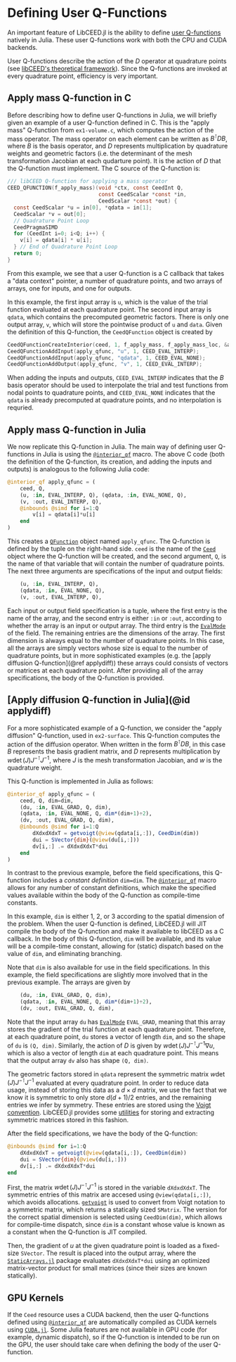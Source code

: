 # Defining User Q-Functions

An important feature of LibCEED.jl is the ability to define [user
Q-functions](https://libceed.org/en/latest/libCEEDapi/#gallery-of-qfunctions)
natively in Julia. These user Q-functions work with both the CPU and CUDA
backends.

User Q-functions describe the action of the $D$ operator at quadrature points
(see [libCEED's theoretical
framework](https://libceed.org/en/latest/libCEEDapi/#theoretical-framework)).
Since the Q-functions are invoked at every quadrature point, efficiency is
very important.

## Apply mass Q-function in C

Before describing how to define user Q-functions in Julia, we will briefly given
an example of a user Q-function defined in C. This is the "apply mass"
Q-function from `ex1-volume.c`, which computes the action of the mass operator.
The mass operator on each element can be written as $B^\intercal D B$, where $B$
is the basis operator, and $D$ represents multiplication by quadrature weights
and geometric factors (i.e. the determinant of the mesh transformation Jacobian
at each qudarture point). It is the action of $D$ that the Q-function must
implement. The C source of the Q-function is:

```c
/// libCEED Q-function for applying a mass operator
CEED_QFUNCTION(f_apply_mass)(void *ctx, const CeedInt Q,
                             const CeedScalar *const *in,
                             CeedScalar *const *out) {
  const CeedScalar *u = in[0], *qdata = in[1];
  CeedScalar *v = out[0];
  // Quadrature Point Loop
  CeedPragmaSIMD
  for (CeedInt i=0; i<Q; i++) {
    v[i] = qdata[i] * u[i];
  } // End of Quadrature Point Loop
  return 0;
}
```

From this example, we see that a user Q-function is a C callback that takes a
"data context" pointer, a number of quadrature points, and two arrays of arrays,
one for inputs, and one for outputs.

In this example, the first input array is `u`, which is the value of the trial
function evaluated at each quadrature point. The second input array is `qdata`,
which contains the precomputed geometric factors. There is only one output
array, `v`, which will store the pointwise product of `u` and `data`. Given the
definition of this Q-function, the `CeedQFunction` object is created by
```c
CeedQFunctionCreateInterior(ceed, 1, f_apply_mass, f_apply_mass_loc, &apply_qfunc);
CeedQFunctionAddInput(apply_qfunc, "u", 1, CEED_EVAL_INTERP);
CeedQFunctionAddInput(apply_qfunc, "qdata", 1, CEED_EVAL_NONE);
CeedQFunctionAddOutput(apply_qfunc, "v", 1, CEED_EVAL_INTERP);
```
When adding the inputs and outputs, `CEED_EVAL_INTERP` indicates that the $B$
basis operator should be used to interpolate the trial and test functions from
nodal points to quadrature points, and `CEED_EVAL_NONE` indicates that the
`qdata` is already precomputed at quadrature points, and no interpolation is
requried.

## Apply mass Q-function in Julia

We now replicate this Q-function in Julia. The main way of defining user
Q-functions in Julia is using the [`@interior_qf`](@ref) macro. The above C code
(both the definition of the Q-function, its creation, and adding the inputs and
outputs) is analogous to the following Julia code:

```julia
@interior_qf apply_qfunc = (
    ceed, Q,
    (u, :in, EVAL_INTERP, Q), (qdata, :in, EVAL_NONE, Q),
    (v, :out, EVAL_INTERP, Q),
    @inbounds @simd for i=1:Q
        v[i] = qdata[i]*u[i]
    end
)
```

This creates a [`QFunction`](@ref) object named `apply_qfunc`. The Q-function is
defined by the tuple on the right-hand side. `ceed` is the name of the
[`Ceed`](@ref) object where the Q-function will be created, and the second
argument, `Q`, is the name of that variable that will contain the number of
quadrature points. The next three arguments are specifications of the input and
output fields:
```julia
    (u, :in, EVAL_INTERP, Q),
    (qdata, :in, EVAL_NONE, Q),
    (v, :out, EVAL_INTERP, Q),
```
Each input or output field specification is a tuple, where the first entry is
the name of the array, and the second entry is either `:in` or `:out`, according
to whether the array is an input or output array. The third entry is the
[`EvalMode`](@ref) of the field. The remaining entries are the dimensions of the
array. The first dimension is always equal to the number of quadrature points.
In this case, all the arrays are simply vectors whose size is equal to the
number of quadrature points, but in more sophisticated examples (e.g. the [apply
diffusion Q-function](@ref applydiff)) these arrays could consists of vectors or
matrices at each quadrature point. After providing all of the array
specifications, the body of the Q-function is provided.

## [Apply diffusion Q-function in Julia](@id applydiff)

For a more sophisticated example of a Q-function, we consider the "apply
diffusion" Q-function, used in `ex2-surface`. This Q-function computes the
action of the diffusion operator. When written in the form $B^\intercal D B$, in
this case $B$ represents the basis gradient matrix, and $D$ represents
multiplication by $w \det(J) J^{-\intercal} J^{-1}$, where $J$ is the mesh
transformation Jacobian, and $w$ is the quadrature weight.

This Q-function is implemented in Julia as follows:
```julia
@interior_qf apply_qfunc = (
    ceed, Q, dim=dim,
    (du, :in, EVAL_GRAD, Q, dim),
    (qdata, :in, EVAL_NONE, Q, dim*(dim+1)÷2),
    (dv, :out, EVAL_GRAD, Q, dim),
    @inbounds @simd for i=1:Q
        dXdxdXdxT = getvoigt(@view(qdata[i,:]), CeedDim(dim))
        dui = SVector{dim}(@view(du[i,:]))
        dv[i,:] .= dXdxdXdxT*dui
    end
)
```
In contrast to the previous example, before the field specifications, this
Q-function includes a _constant definition_ `dim=dim`. The
[`@interior_qf`](@ref) macro allows for any number of constant definitions,
which make the specified values available within the body of the Q-function as
compile-time constants.

In this example, `dim` is either 1, 2, or 3 according to the spatial dimension
of the problem. When the user Q-function is defined, LibCEED.jl will JIT compile
the body of the Q-function and make it available to libCEED as a C callback. In
the body of this Q-function, `dim` will be available, and its value will be a
compile-time constant, allowing for (static) dispatch based on the value of
`dim`, and eliminating branching.

Note that `dim` is also available for use in the field specifications. In this
example, the field specifications are slightly more involved that in the
previous example. The arrays are given by
```julia
    (du, :in, EVAL_GRAD, Q, dim),
    (qdata, :in, EVAL_NONE, Q, dim*(dim+1)÷2),
    (dv, :out, EVAL_GRAD, Q, dim),
```
Note that the input array `du` has [`EvalMode`](@ref) `EVAL_GRAD`, meaning that
this array stores the gradient of the trial function at each quadrature point.
Therefore, at each quadrature point, `du` stores a vector of length `dim`, and
so the shape of `du` is `(Q, dim)`. Similarly, the action of $D$ is given by
$w \det(J) J^{-\intercal} J^{-1} \nabla u$, which is also a vector of length `dim` at
each quadrature point. This means that the output array `dv` also has shape
`(Q, dim)`.

The geometric factors stored in `qdata` represent the symmetric matrix $w
\det(J) J^{-\intercal} J^{-1}$ evaluated at every quadrature point. In order to
reduce data usage, instead of storing this data as a $d \times d$ matrix, we use
the fact that we know it is symmetric to only store $d(d+1)/2$ entries, and the
remaining entries we infer by symmetry. These entries are stored using the
[Voigt convention](https://en.wikipedia.org/wiki/Voigt_notation). LibCEED.jl
provides some [utilities](Misc.md#LibCEED.getvoigt) for storing and extracting
symmetric matrices stored in this fashion.

After the field specifications, we have the body of the Q-function:
```julia
@inbounds @simd for i=1:Q
    dXdxdXdxT = getvoigt(@view(qdata[i,:]), CeedDim(dim))
    dui = SVector{dim}(@view(du[i,:]))
    dv[i,:] .= dXdxdXdxT*dui
end
```
First, the matrix $w \det(J) J^{-\intercal} J^{-1}$ is stored in the variable
`dXdxdXdxT`. The symmetric entries of this matrix are accesed using
`@view(qdata[i,:])`, which avoids allocations. [`getvoigt`](@ref) is used to
convert from Voigt notation to a symmetric matrix, which returns a statically
sized `SMatrix`. The version for the correct spatial dimension is selected using
`CeedDim(dim)`, which allows for compile-time dispatch, since `dim` is a
constant whose value is known as a constant when the Q-function is JIT compiled.

Then, the gradient of $u$ at the given quadrature point is loaded as a
fixed-size `SVector`. The result is placed into the output array, where the
[`StaticArrays.jl`](https://github.com/JuliaArrays/StaticArrays.jl) package
evaluates `dXdxdXdxT*dui` using an optimized matrix-vector product for small
matrices (since their sizes are known statically).

## GPU Kernels

If the `Ceed` resource uses a CUDA backend, then the user Q-functions defined
using [`@interior_qf`](@ref) are automatically compiled as CUDA kernels using
[`CUDA.jl`](https://github.com/JuliaGPU/CUDA.jl). Some Julia features are not
available in GPU code (for example, dynamic dispatch), so if the Q-function is
intended to be run on the GPU, the user should take care when defining the body
of the user Q-function.
